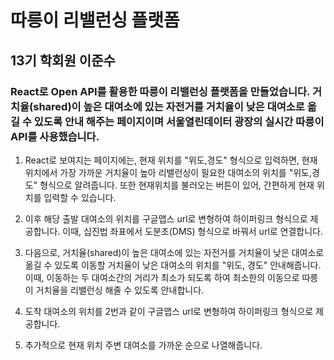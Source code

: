 # 따릉이 리밸런싱 플랫폼
## 13기 학회원 이준수

### React로 Open API를 활용한 따릉이 리밸런싱 플랫폼을 만들었습니다. 거치율(shared)이 높은 대여소에 있는 자전거를 거치율이 낮은 대여소로 옮길 수 있도록 안내 해주는 페이지이며 서울열린데이터 광장의 실시간 따릉이 API를 사용했습니다.

1. React로 보여지는 페이지에는, 현재 위치를 "위도,경도" 형식으로 입력하면, 현재 위치에서 가장 가까운 거치율이 높아 리밸런싱이 필요한 대여소의 위치를 "위도,경도" 형식으로 알려줍니다. 또한 현재위치를 불러오는 버튼이 있어, 간편하게 현재 위치를 입력할 수 있습니다.

2. 이후 해당 출발 대여소의 위치를 구글맵스 url로 변형하여 하이퍼링크 형식으로 제공합니다. 이때, 십진법 좌표에서 도분초(DMS) 형식으로 바꿔서 url로 연결합니다.

3. 다음으로, 거치율(shared)이 높은 대여소에 있는 자전거를 거치율이 낮은 대여소로 옮길 수 있도록 이동할 거치율이 낮은 대여소의 위치를 "위도, 경도" 안내해줍니다. 이때, 이동하는 두 대여소간의 거리가 최소가 되도록 하여 최소한의 이동으로 따릉이 거치율을 리밸런싱 해줄 수 있도록 안내합니다.

4. 도착 대여소의 위치를 2번과 같이 구글맵스 url로 변형하여 하이퍼링크 형식으로 제공합니다.

5. 추가적으로 현재 위치 주변 대여소를 가까운 순으로 나열해줍니다.

